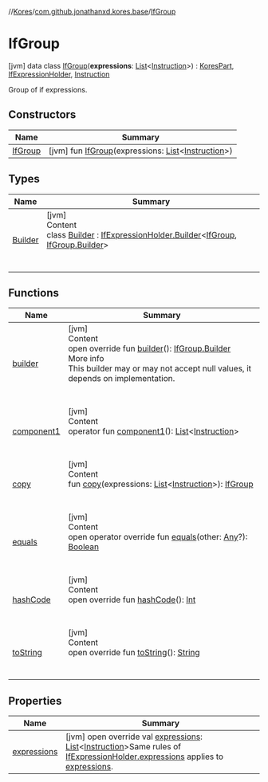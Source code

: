 //[Kores](../../index.md)/[com.github.jonathanxd.kores.base](../index.md)/[IfGroup](index.md)



# IfGroup  
 [jvm] data class [IfGroup](index.md)(**expressions**: [List](https://kotlinlang.org/api/latest/jvm/stdlib/kotlin.collections/-list/index.html)<[Instruction](../../com.github.jonathanxd.kores/-instruction/index.md)>) : [KoresPart](../../com.github.jonathanxd.kores/-kores-part/index.md), [IfExpressionHolder](../-if-expression-holder/index.md), [Instruction](../../com.github.jonathanxd.kores/-instruction/index.md)

Group of if expressions.

   


## Constructors  
  
|  Name|  Summary| 
|---|---|
| <a name="com.github.jonathanxd.kores.base/IfGroup/IfGroup/#kotlin.collections.List[com.github.jonathanxd.kores.Instruction]/PointingToDeclaration/"></a>[IfGroup](-if-group.md)| <a name="com.github.jonathanxd.kores.base/IfGroup/IfGroup/#kotlin.collections.List[com.github.jonathanxd.kores.Instruction]/PointingToDeclaration/"></a> [jvm] fun [IfGroup](-if-group.md)(expressions: [List](https://kotlinlang.org/api/latest/jvm/stdlib/kotlin.collections/-list/index.html)<[Instruction](../../com.github.jonathanxd.kores/-instruction/index.md)>)   <br>


## Types  
  
|  Name|  Summary| 
|---|---|
| <a name="com.github.jonathanxd.kores.base/IfGroup.Builder///PointingToDeclaration/"></a>[Builder](-builder/index.md)| <a name="com.github.jonathanxd.kores.base/IfGroup.Builder///PointingToDeclaration/"></a>[jvm]  <br>Content  <br>class [Builder](-builder/index.md) : [IfExpressionHolder.Builder](../-if-expression-holder/-builder/index.md)<[IfGroup](index.md), [IfGroup.Builder](-builder/index.md)>   <br><br><br>


## Functions  
  
|  Name|  Summary| 
|---|---|
| <a name="com.github.jonathanxd.kores.base/IfGroup/builder/#/PointingToDeclaration/"></a>[builder](builder.md)| <a name="com.github.jonathanxd.kores.base/IfGroup/builder/#/PointingToDeclaration/"></a>[jvm]  <br>Content  <br>open override fun [builder](builder.md)(): [IfGroup.Builder](-builder/index.md)  <br>More info  <br>This builder may or may not accept null values, it depends on implementation.  <br><br><br>
| <a name="com.github.jonathanxd.kores.base/IfGroup/component1/#/PointingToDeclaration/"></a>[component1](component1.md)| <a name="com.github.jonathanxd.kores.base/IfGroup/component1/#/PointingToDeclaration/"></a>[jvm]  <br>Content  <br>operator fun [component1](component1.md)(): [List](https://kotlinlang.org/api/latest/jvm/stdlib/kotlin.collections/-list/index.html)<[Instruction](../../com.github.jonathanxd.kores/-instruction/index.md)>  <br><br><br>
| <a name="com.github.jonathanxd.kores.base/IfGroup/copy/#kotlin.collections.List[com.github.jonathanxd.kores.Instruction]/PointingToDeclaration/"></a>[copy](copy.md)| <a name="com.github.jonathanxd.kores.base/IfGroup/copy/#kotlin.collections.List[com.github.jonathanxd.kores.Instruction]/PointingToDeclaration/"></a>[jvm]  <br>Content  <br>fun [copy](copy.md)(expressions: [List](https://kotlinlang.org/api/latest/jvm/stdlib/kotlin.collections/-list/index.html)<[Instruction](../../com.github.jonathanxd.kores/-instruction/index.md)>): [IfGroup](index.md)  <br><br><br>
| <a name="kotlin/Any/equals/#kotlin.Any?/PointingToDeclaration/"></a>[equals](../../com.github.jonathanxd.kores.util/-simple-resolver/index.md#%5Bkotlin%2FAny%2Fequals%2F%23kotlin.Any%3F%2FPointingToDeclaration%2F%5D%2FFunctions%2F-1211764316)| <a name="kotlin/Any/equals/#kotlin.Any?/PointingToDeclaration/"></a>[jvm]  <br>Content  <br>open operator override fun [equals](../../com.github.jonathanxd.kores.util/-simple-resolver/index.md#%5Bkotlin%2FAny%2Fequals%2F%23kotlin.Any%3F%2FPointingToDeclaration%2F%5D%2FFunctions%2F-1211764316)(other: [Any](https://kotlinlang.org/api/latest/jvm/stdlib/kotlin/-any/index.html)?): [Boolean](https://kotlinlang.org/api/latest/jvm/stdlib/kotlin/-boolean/index.html)  <br><br><br>
| <a name="kotlin/Any/hashCode/#/PointingToDeclaration/"></a>[hashCode](../../com.github.jonathanxd.kores.util/-simple-resolver/index.md#%5Bkotlin%2FAny%2FhashCode%2F%23%2FPointingToDeclaration%2F%5D%2FFunctions%2F-1211764316)| <a name="kotlin/Any/hashCode/#/PointingToDeclaration/"></a>[jvm]  <br>Content  <br>open override fun [hashCode](../../com.github.jonathanxd.kores.util/-simple-resolver/index.md#%5Bkotlin%2FAny%2FhashCode%2F%23%2FPointingToDeclaration%2F%5D%2FFunctions%2F-1211764316)(): [Int](https://kotlinlang.org/api/latest/jvm/stdlib/kotlin/-int/index.html)  <br><br><br>
| <a name="kotlin/Any/toString/#/PointingToDeclaration/"></a>[toString](../../com.github.jonathanxd.kores.util/-simple-resolver/index.md#%5Bkotlin%2FAny%2FtoString%2F%23%2FPointingToDeclaration%2F%5D%2FFunctions%2F-1211764316)| <a name="kotlin/Any/toString/#/PointingToDeclaration/"></a>[jvm]  <br>Content  <br>open override fun [toString](../../com.github.jonathanxd.kores.util/-simple-resolver/index.md#%5Bkotlin%2FAny%2FtoString%2F%23%2FPointingToDeclaration%2F%5D%2FFunctions%2F-1211764316)(): [String](https://kotlinlang.org/api/latest/jvm/stdlib/kotlin/-string/index.html)  <br><br><br>


## Properties  
  
|  Name|  Summary| 
|---|---|
| <a name="com.github.jonathanxd.kores.base/IfGroup/expressions/#/PointingToDeclaration/"></a>[expressions](expressions.md)| <a name="com.github.jonathanxd.kores.base/IfGroup/expressions/#/PointingToDeclaration/"></a> [jvm] open override val [expressions](expressions.md): [List](https://kotlinlang.org/api/latest/jvm/stdlib/kotlin.collections/-list/index.html)<[Instruction](../../com.github.jonathanxd.kores/-instruction/index.md)>Same rules of [IfExpressionHolder.expressions](../-if-expression-holder/expressions.md) applies to [expressions](expressions.md).   <br>

